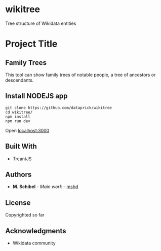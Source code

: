 # wikitree
Tree structure of Wikidata entities

# Project Title

## Family Trees

This tool can show family trees of notable people, a tree of ancestors or descendants.

## Install NODEJS app

```console
git clone https://github.com/dataprick/wikitree
cd wikitree/
npm install
npm run dev
```

Open [localhost:3000](http://localhost:3000/)

## Built With

* TreantJS


## Authors

* **M. Schibel** - *Main work* - [mshd](https://github.com/mshd)

## License

Copyrighted so far

## Acknowledgments

* Wikidata community
